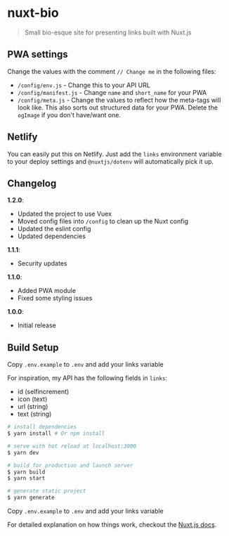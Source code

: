 # nuxt-bio

> Small bio-esque site for presenting links built with Nuxt.js

## PWA settings
Change the values with the comment `// Change me` in the following files:

- `/config/env.js` - Change this to your API URL
- `/config/manifest.js` - Change `name` and `short_name` for your PWA
- `/config/meta.js` - Change the values to reflect how the meta-tags will look like. This also sorts out structured data for your PWA. Delete the `ogImage` if you don't have/want one.

## Netlify
You can easily put this on Netlify. Just add the `links` environment variable to your deploy settings and `@nuxtjs/dotenv` will automatically pick it up.

## Changelog
**1.2.0**:
- Updated the project to use Vuex
- Moved config files into `/config` to clean up the Nuxt config
- Updated the eslint config
- Updated dependencies

**1.1.1**:
- Security updates

**1.1.0**:
- Added PWA module
- Fixed some styling issues

**1.0.0**:
- Initial release

## Build Setup

Copy `.env.example` to `.env` and add your links variable

For inspiration, my API has the following fields in `links`:
- id (selfincrement)
- icon (text)
- url (string)
- text (string)

``` bash
# install dependencies
$ yarn install # Or npm install

# serve with hot reload at localhost:3000
$ yarn dev

# build for production and launch server
$ yarn build
$ yarn start

# generate static project
$ yarn generate
```

Copy `.env.example` to `.env` and add your links variable

For detailed explanation on how things work, checkout the [Nuxt.js docs](https://github.com/nuxt/nuxt.js).
